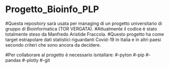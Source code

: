 # Progetto_Bioinfo_PLP
#Questa repository sarà usata per managing di un progetto universitario di gruppo di Bioinformatica (TOR VERGATA).
#Attualmente il codice è stato totalmente steso da Manfredo Aristide Fraccola.
#Questo progetto ha come target estrapolare dati statistici riguardanti Covid-19 in Italia e in altri paesi secondo criteri che sono ancora da decidere.

#Per collaborare al progetto è necessario isntallare:
#-pyton
#-pip
#-pandas
#-plotly
#-git 

